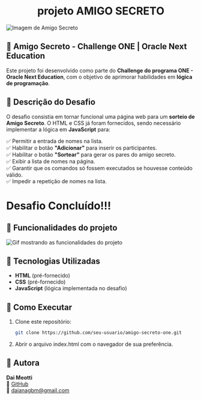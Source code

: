<h1 align="center"> projeto AMIGO SECRETO </h1>

![Imagem de Amigo Secreto](https://github.com/user-attachments/assets/48c8d9ec-d26e-4a9f-a486-6a242e649454)

## 🎁 Amigo Secreto - Challenge ONE | Oracle Next Education 

Este projeto foi desenvolvido como parte do **Challenge do programa ONE - Oracle Next Education**, com o objetivo de aprimorar habilidades em **lógica de programação**.  


## 📌 Descrição do Desafio  

O desafio consistia em tornar funcional uma página web para um **sorteio de Amigo Secreto**. O HTML e CSS já foram fornecidos, sendo necessário implementar a lógica em **JavaScript** para:  

✅ Permitir a entrada de nomes na lista.  
✅ Habilitar o botão **"Adicionar"** para inserir os participantes.  
✅ Habilitar o botão **"Sortear"** para gerar os pares do amigo secreto.  
✅ Exibir a lista de nomes na página.  
✅ Garantir que os comandos só fossem executados se houvesse conteúdo válido.  
✅ Impedir a repetição de nomes na lista.  


# Desafio Concluído!!!


## :hammer: Funcionalidades do projeto
![Gif mostrando as funcionalidades do projeto](https://github.com/user-attachments/assets/5bf97143-a312-4f39-92b4-8f559f699015)


## 🚀 Tecnologias Utilizadas  

- **HTML** (pré-fornecido)  
- **CSS** (pré-fornecido)  
- **JavaScript** (lógica implementada no desafio)  


## 🎯 Como Executar  

1. Clone este repositório:  
   ```sh
   git clone https://github.com/seu-usuario/amigo-secreto-one.git
2. Abrir o arquivo index.html com o navegador de sua preferência.


## 👤 Autora  

**Dai Meotti**  
🔗 [GitHub](https://github.com/DaiMeotti)  
📧 daianagbm@gmail.com 
